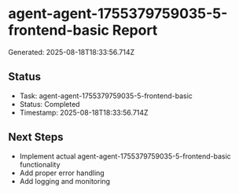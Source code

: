 # agent-agent-1755379759035-5-frontend-basic Report

Generated: 2025-08-18T18:33:56.714Z

## Status
- Task: agent-agent-1755379759035-5-frontend-basic
- Status: Completed
- Timestamp: 2025-08-18T18:33:56.714Z

## Next Steps
- Implement actual agent-agent-1755379759035-5-frontend-basic functionality
- Add proper error handling
- Add logging and monitoring
